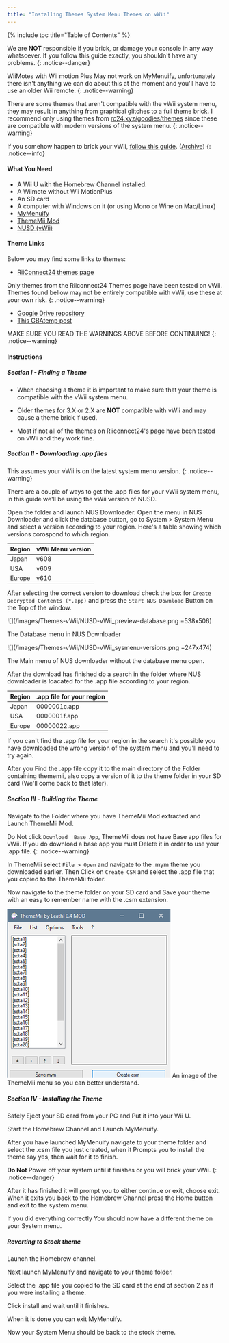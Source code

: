 ```yaml
---
title: "Installing Themes System Menu Themes on vWii"
---
```


{% include toc title="Table of Contents" %}




We are **NOT** responsible if you brick, or damage your console in any way whatsoever. If you follow this guide exactly, you shouldn't have any problems.
{: .notice--danger}

WiiMotes with Wii motion Plus May not work on MyMenuify, unfortunately there isn't anything we can do about this at the moment and you'll have to use an older Wii remote.
{: .notice--warning}

There are some themes that aren't compatible with the vWii system menu, they may result in anything from graphical glitches to a full theme brick. I recommend only using themes from [rc24.xyz/goodies/themes](https://rc24.xyz/goodies/themes/) since these are compatible with modern versions of the system menu.
{: .notice--warning}

If you somehow happen to brick your vWii, [follow this guide](https://gbatemp.net/threads/guide-vwii-unbrick-guide-by-garyodernichts.528329). ([Archive](https://web.archive.org/web/20200213194233/https://gbatemp.net/threads/guide-vwii-unbrick-guide-by-garyodernichts.528329/))
{: .notice--info}

#### What You Need

* A Wii U with the Homebrew Channel installed.
* A Wiimote without Wii MotionPlus
* An SD card
* A computer with Windows on it (or using Mono or Wine on Mac/Linux)
* [MyMenuify](/assets/files/Mymenuify-Old-vWii.zip)
* [ThemeMii Mod](/assets/files/New_Thememii_MOD.rar)
* [NUSD (vWii)](/assets/files/NUSDownloader-vwii.zip)


#### Theme Links

Below you may find some links to themes:

* [RiiConnect24 themes page](https://rc24.xyz/goodies/themes/)

Only themes from the Riiconnect24 Themes page have been tested on vWii.
Themes found bellow may not be entirely compatible with vWii, use these at your own risk.
{: .notice--warning}

* [Google Drive repository](https://drive.google.com/drive/folders/19tyeVQ--bJ0ZUTNg5yvAGvc3G4-euEpm?usp=sharing)
* [This GBAtemp post](https://gbatemp.net/threads/wii-theme-team-creations-v2.336596/)

MAKE SURE YOU READ THE WARNINGS ABOVE BEFORE CONTINUING!
{: .notice--warning}

#### Instructions

##### Section I - Finding a Theme

* When choosing a theme it is important to make sure that your theme is compatible with the vWii system menu. 

* Older themes for 3.X or 2.X are **NOT** compatible with vWii and may cause a theme brick if used.

* Most if not all of the themes on Riiconnect24's page have been tested on vWii and they work fine.

##### Section II - Downloading .app files


This assumes your vWii is on the latest system menu version.
{: .notice--warning}

There are a couple of ways to get the .app files for your vWii system menu, in this guide we'll be using the vWii version of NUSD.

Open the folder and launch NUS Downloader.
Open the menu in NUS Downloader and click the database button, go to System > System Menu and select a version according to your region.
Here's a table showing which versions corospond to which region.

| Region | vWii Menu version                                                               |
| ------ | ---------------------------------------- |
| Japan  | v608 |
| USA    |  v609   |
| Europe |    v610    |

After selecting the correct version to download check the box for `Create Decrypted Contents (*.app)` and press the `Start NUS Download` Button on the Top of the window.

![](/images/Themes-vWii/NUSD-vWii_preview-database.png =538x506)

The Database menu in NUS Downloader

![](/images/Themes-vWii/NUSD-vWii_sysmenu-versions.png =247x474)

The Main menu of NUS downloader without the database menu open.

After the download has finished do a search in the folder where NUS downloader is loacated for the .app file according to your region.

| Region | .app file for your region                                                               |
| ------ | ---------------------------------------- |
| Japan   | 0000001c.app |
| USA     | 0000001f.app    |
| Europe  | 00000022.app   |

If you can't find the .app file for your region in the search it's possible you have downloaded the wrong version of the system menu and you'll need to try again.

After you Find the .app file copy it to the main directory of the Folder containing thememii, also copy a version of it to the theme folder in your SD card (We'll come back to that later).

##### Section III - Building the Theme

Navigate to the Folder where you have ThemeMii Mod extracted and Launch ThemeMii Mod.

Do Not click `Download  Base App`, ThemeMii does not have Base app files for vWii. If you do download a base app you must Delete it in order to use your .app file.
{: .notice--warning}

In ThemeMii select `File > Open` and navigate to the .mym theme you downloaded earlier. Then Click on `Create CSM` and select the .app file that you copied to the ThemeMii folder.

Now navigate to the theme folder on your SD card and Save your theme with an easy to remember name with the .csm extension.

![](/images/Themes-vWii/ThemeMii-Mod-Preview_vWii.png)
An image of the ThemeMii menu so you can better understand.


##### Section IV - Installing the Theme

Safely Eject your SD card from your PC and Put it into your Wii U.

Start the Homebrew Channel and Launch MyMenuify.

After you have launched MyMenuify navigate to your theme folder and select the .csm file you just created, when it Prompts you to install the theme say yes, then wait for it to finish.

**Do Not** Power off your system until it finishes or you will brick your vWii.
{: .notice--danger}

After it has finished it will prompt you to either continue or exit, choose exit. When it exits you back to the Homebrew Channel press the Home button and exit to the system menu.

If you did everything correctly You should now have a different theme on your System menu.

##### Reverting to Stock theme

Launch the Homebrew channel.

Next launch MyMenuify and navigate to your theme folder.

Select the .app file you copied to the SD card at the end of section 2 as if you were installing a theme.

Click install and wait until it finishes.

When it is done you can exit MyMenuify.

Now your System Menu should be back to the stock theme.


